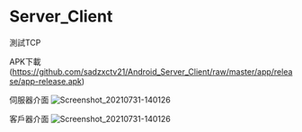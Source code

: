# Server_Client
測試TCP

APK下載(https://github.com/sadzxctv21/Android_Server_Client/raw/master/app/release/app-release.apk)


伺服器介面
![Screenshot_20210731-140126](https://user-images.githubusercontent.com/78857110/127730473-b3e8321b-e88a-4136-b65a-1c6073b0f1ad.png)

客戶器介面
![Screenshot_20210731-140126](https://user-images.githubusercontent.com/78857110/127730517-ea210eb1-a828-4616-ad2c-16dccccfec07.png)


